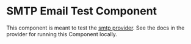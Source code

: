 # SMTP Email Test Component

This component is meant to test the [smtp provider](../../helper/smtp-provider/). See the docs in the provider for running this Component locally.
